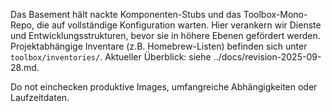 Das Basement hält nackte Komponenten-Stubs und das Toolbox-Mono-Repo, die auf vollständige Konfiguration warten.
Hier verankern wir Dienste und Entwicklungsstrukturen, bevor sie in höhere Ebenen gefördert werden.
Projektabhängige Inventare (z.B. Homebrew-Listen) befinden sich unter `toolbox/inventories/`.
Aktueller Überblick: siehe ../docs/revision-2025-09-28.md.

Do not einchecken produktive Images, umfangreiche Abhängigkeiten oder Laufzeitdaten.
